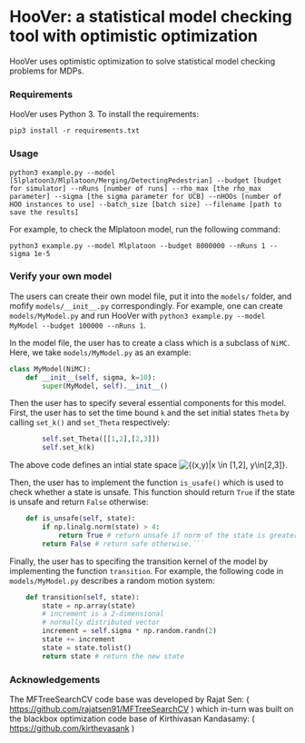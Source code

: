 # HooVer: a statistical model checking tool with optimistic optimization

HooVer uses optimistic optimization to solve statistical model checking problems for MDPs.

### Requirements
HooVer uses Python 3. To install the requirements:
```
pip3 install -r requirements.txt
```

### Usage
```
python3 example.py --model [Slplatoon3/Mlplatoon/Merging/DetectingPedestrian] --budget [budget for simulator] --nRuns [number of runs] --rho_max [the rho_max parameter] --sigma [the sigma parameter for UCB] --nHOOs [number of HOO instances to use] --batch_size [batch size] --filename [path to save the results]
```

For example, to check the Mlplatoon model, run the following command:
```
python3 example.py --model Mlplatoon --budget 8000000 --nRuns 1 --sigma 1e-5
```

### Verify your own model
The users can create their own model file, put it into the ```models/``` folder, and mofify ```models/__init__.py``` correspondingly. For example, one can create ```models/MyModel.py``` and run HooVer with ```python3 example.py --model MyModel --budget 100000 --nRuns 1```.

In the model file, the user has to create a class which is a subclass of ```NiMC```. Here, we take ```models/MyModel.py``` as an example:
```python
class MyModel(NiMC):
    def __init__(self, sigma, k=10):
        super(MyModel, self).__init__()
```
Then the user has to specify several essential components for this model. First, the user has to set the time bound ```k``` and the set initial states ```Theta``` by calling ```set_k()``` and ```set_Theta``` respectively:
```python
        self.set_Theta([[1,2],[2,3]])
        self.set_k(k)
```

The above code defines an intial state space ![\{(x,y)|x \in \[1,2\], y\in\[2,3\]\}](https://render.githubusercontent.com/render/math?math=%5C%7B(x%2Cy)%7Cx%20%5Cin%20%5B1%2C2%5D%2C%20y%5Cin%5B2%2C3%5D%5C%7D).

Then, the user has to implement the function ```is_usafe()``` which is used to check whether a state is unsafe. This function should return ```True``` if the state is unsafe and return ```False``` otherwise:
```python
    def is_unsafe(self, state):
        if np.linalg.norm(state) > 4:
            return True # return unsafe if norm of the state is greater than 4.
        return False # return safe otherwise.```
```
Finally, the user has to specifing the transition kernel of the model by implementing the function ```transition```. For example, the following code in ```models/MyModel.py``` describes a random motion system:
```python
    def transition(self, state):
        state = np.array(state)
        # increment is a 2-dimensional
        # normally distributed vector
        increment = self.sigma * np.random.randn(2)
        state += increment
        state = state.tolist()
        return state # return the new state
```

### Acknowledgements

The MFTreeSearchCV code base was developed by Rajat Sen: ( https://github.com/rajatsen91/MFTreeSearchCV ) which in-turn was built on the blackbox optimization code base of Kirthivasan Kandasamy: ( https://github.com/kirthevasank )
